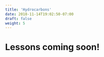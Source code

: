 ```yaml
---
title: 'Hydrocarbons'
date: 2018-11-14T19:02:50-07:00
draft: false
weight: 5
---
```



# Lessons coming soon!